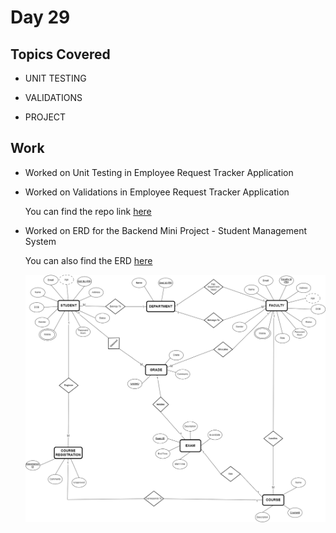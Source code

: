 # Day 29

## Topics Covered

- UNIT TESTING

- VALIDATIONS

- PROJECT

## Work


- Worked on Unit Testing in Employee Request Tracker Application

- Worked on Validations in Employee Request Tracker Application

  You can find the repo link [here](../Day24/EmployeeRequestTrackerSolution)


- Worked on ERD for the Backend Mini Project - Student Management System

  You can also find the ERD [here](./ERD.png)
  
  ![](./ERD.png)
